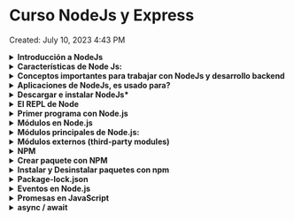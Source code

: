 # Curso NodeJs y Express

Created: July 10, 2023 4:43 PM

<details>
<summary><b>Introducción a NodeJs</b></summary>
    
Node.js es un entorno de ejecución de código JavaScript del lado del servidor. A diferencia     de otros entornos de ejecución de JavaScript, como los navegadores web, Node.js permite         ejecutar código JavaScript fuera del contexto del navegador, lo que lo convierte en una         herramienta poderosa para desarrollar aplicaciones web y servicios de backend.

Node.js utiliza el motor de JavaScript de Google Chrome, llamado V8, para interpretar y         ejecutar el código JavaScript. Esto proporciona a Node.js un rendimiento rápido y               eficiente. Además, Node.js adopta un enfoque basado en eventos y no bloqueante, lo que          significa que puede manejar un gran número de conexiones simultáneas sin bloquear el hilo       principal de ejecución.

Una de las características más destacadas de Node.js es su capacidad para realizar operaciones de entrada y salida de manera asíncrona. Esto permite que las aplicaciones Node.js sean escalables y puedan manejar múltiples solicitudes simultáneas sin bloquearse. Además, Node.js cuenta con un sistema de módulos incorporado que facilita la modularidad y reutilización de código.

Node.js se utiliza comúnmente para desarrollar aplicaciones web y servicios de backend. Proporciona una gran cantidad de bibliotecas y frameworks que simplifican tareas comunes, como el manejo de solicitudes HTTP, la interacción con bases de datos y la creación de APIs RESTful.

</details>

<details>
<summary><b>Características de Node Js:</b></summary>
    
1. **JavaScript en el servidor**: Node.js permite ejecutar código JavaScript en el servidor, lo que proporciona coherencia en el lenguaje de programación tanto en el frontend como en el backend. Esto permite a los desarrolladores utilizar las mismas habilidades y bibliotecas para desarrollar aplicaciones tanto en el cliente como en el servidor.
2. **Arquitectura orientada a eventos**: Node.js utiliza un modelo de programación basado en eventos y devoluciones de llamada (callbacks), lo que significa que las operaciones no bloqueantes son manejadas mediante eventos. Esto permite un manejo eficiente de múltiples solicitudes simultáneas y un rendimiento escalable.
3. **Operaciones de entrada/salida no bloqueantes**: Node.js se basa en una arquitectura no bloqueante que permite que las operaciones de entrada/salida (E/S) se realicen de manera asíncrona. Esto significa que, en lugar de esperar a que se complete una operación E/S antes de pasar a la siguiente, Node.js puede continuar ejecutando otras tareas y notificar cuando la operación E/S haya finalizado. Esto es especialmente útil para aplicaciones con alta concurrencia y tiempos de respuesta rápidos.
4. **Módulos y paquetes**: Node.js cuenta con un sistema de módulos incorporado que permite la modularidad y reutilización de código. Los módulos de Node.js pueden ser compartidos y reutilizados a través del gestor de paquetes npm, que es uno de los mayores repositorios de paquetes de código abierto disponibles. Esto facilita la integración de bibliotecas y el desarrollo rápido de aplicaciones.
5. **Escalabilidad**: Node.js se ha diseñado para ser escalable. Gracias a su arquitectura no bloqueante y a su capacidad para manejar múltiples solicitudes simultáneas, Node.js es capaz de manejar una gran cantidad de conexiones concurrentes con un uso eficiente de los recursos del sistema.
6. **Amplio ecosistema**: Node.js cuenta con un amplio ecosistema de bibliotecas y frameworks que facilitan el desarrollo de aplicaciones. Desde frameworks web como Express.js hasta bibliotecas para el acceso a bases de datos como Mongoose, hay muchas opciones disponibles para simplificar y acelerar el desarrollo de aplicaciones con Node.js.

</details>

<details>
<summary><b>Conceptos importantes para trabajar con NodeJs y desarrollo backend</b></summary>

<details>
<summary><b>Conceptos Básicos</b></summary>

1. **Arquitectura cliente-servidor**: Es un modelo de diseño común en el desarrollo de aplicaciones y sistemas distribuidos. En esta arquitectura, hay dos componentes principales: el cliente y el servidor. El cliente es el dispositivo o aplicación que realiza solicitudes de servicios, y el servidor es el dispositivo o aplicación que responde a esas solicitudes proporcionando los servicios o recursos solicitados. La comunicación entre el cliente y el servidor se realiza a través de una red, como Internet. Por ejemplo, al acceder a un sitio web, el navegador actúa como el cliente y solicita los recursos al servidor web, que los entrega en respuesta.
2. **Desarrollo frontend y backend**: El desarrollo frontend se refiere a la creación de la interfaz de usuario y la interacción del usuario en una aplicación o sitio web. Implica el uso de tecnologías como HTML, CSS y JavaScript para construir la parte visual y funcional que los usuarios ven y con la que interactúan directamente en el navegador. Por otro lado, el desarrollo backend se enfoca en la implementación de la lógica de negocios y el procesamiento de datos detrás de escena. Involucra la creación de servidores, APIs y la gestión de bases de datos para manejar la lógica y el almacenamiento de los datos. El desarrollo frontend y backend trabajan juntos para crear una aplicación web completa.
3. **Protocolo**: En el contexto de las redes de computadoras, un protocolo es un conjunto de reglas y normas que define cómo se deben comunicar los dispositivos y sistemas. Establece la sintaxis, la semántica y los procedimientos de intercambio de datos entre las partes. Un protocolo puede incluir especificaciones sobre el formato de los mensajes, el control de flujo, la autenticación, la seguridad, la entrega de datos, entre otros aspectos. Algunos ejemplos de protocolos son HTTP, TCP, IP y SMTP, que se utilizan para diferentes propósitos de comunicación en Internet.
4. **Base de datos**: Una base de datos es un sistema organizado para almacenar, gestionar y recuperar información de manera estructurada. Proporciona un medio para almacenar datos de manera persistente, lo que significa que los datos se mantienen incluso cuando la aplicación o el sistema se detiene. Las bases de datos se utilizan para almacenar y gestionar grandes cantidades de datos de manera eficiente. Pueden ser de diferentes tipos, como bases de datos relacionales (como MySQL, PostgreSQL) o bases de datos NoSQL (como MongoDB, Redis), y se accede a ellas utilizando lenguajes de consulta, como SQL (Structured Query Language) en el caso de las bases de datos relacionales.
5. **Página web estática y dinámica**: Una página web estática es una página cuyo contenido no cambia dinámicamente, es decir, se muestra de la misma manera para todos los usuarios. La página se crea previamente y se entrega tal cual cuando se solicita. Estas páginas generalmente están escritas en HTML y CSS, y pueden contener imágenes y otros recursos estáticos. Por otro lado, una página web dinámica se genera en tiempo real en función de diferentes parámetros y condiciones. El contenido puede variar según la interacción del usuario, la base de datos o información externa. Estas páginas a menudo utilizan tecnologías del lado del servidor, como PHP, Python o Node.js, para generar contenido dinámico y responder a las solicitudes del usuario de manera personalizada.
</details>

<details>
<summary><b>Otros Conceptos importantes</b></summary>

1. **Módulos y paquetes**: Node.js utiliza un sistema de módulos incorporado para organizar y reutilizar código. Los módulos son archivos JavaScript que encapsulan funcionalidades específicas y se pueden importar/exportar en otros archivos. Además, puedes utilizar el gestor de paquetes npm (Node Package Manager) para instalar, administrar y compartir paquetes de código de terceros, lo que facilita la incorporación de funcionalidades adicionales en tu aplicación.
2. **Asincronía y devoluciones de llamada (callbacks)**: La asincronía es una característica clave de Node.js. Las operaciones de entrada/salida (E/S), como las solicitudes de red o las operaciones de archivo, se realizan de forma asíncrona mediante devoluciones de llamada (callbacks) o promesas. Esto significa que el código no se bloquea mientras se espera a que se complete una operación, lo que permite una mayor concurrencia y rendimiento. Es importante comprender cómo manejar las devoluciones de llamada y trabajar con la asincronía en Node.js.
3. **Eventos y emisores de eventos**: Node.js utiliza un sistema de eventos para manejar las interacciones asíncronas. Los objetos que emiten eventos son llamados "emisores de eventos" y se pueden registrar para escuchar eventos específicos. Esto es especialmente útil para manejar eventos relacionados con la red, como solicitudes HTTP o conexiones de sockets.
4. **APIs y módulos principales de Node.js**: Node.js proporciona una serie de módulos principales (core modules) que son parte de la instalación estándar y ofrecen funcionalidades esenciales. Algunos ejemplos incluyen **`http`** para crear servidores web, **`fs`** para trabajar con el sistema de archivos, **`path`** para manejar rutas de archivos y **`util`** para funciones de utilidad. Familiarizarse con estos módulos principales te permitirá aprovechar al máximo las capacidades de Node.js.
5. **Express.js y frameworks web**: Express.js es uno de los frameworks web más populares para Node.js. Proporciona una capa de abstracción sobre las funcionalidades básicas de Node.js, lo que facilita la creación de aplicaciones web y APIs RESTful. Aprender a trabajar con Express.js, entender sus conceptos y middleware te permitirá desarrollar aplicaciones web backend de manera más eficiente.
6. **Bases de datos**: Node.js es compatible con una amplia gama de bases de datos, tanto SQL como NoSQL. Algunas bases de datos populares son MongoDB, MySQL, PostgreSQL y Redis. Es importante entender cómo interactuar con estas bases de datos utilizando bibliotecas y módulos específicos, como Mongoose para MongoDB o Sequelize para bases de datos SQL.
7. **Seguridad**: Al desarrollar aplicaciones backend, es fundamental tener en cuenta la seguridad. Node.js tiene sus propias prácticas y recomendaciones de seguridad, como proteger contra ataques de inyección de código o manejar correctamente las contraseñas y la autenticación de usuarios. Es importante familiarizarse con las buenas prácticas de seguridad y aplicar medidas adecuadas en tu aplicación.
    </details>
</details>

<details>
<summary><b>Aplicaciones de NodeJs, es usado para?</b></summary>

1. **Desarrollo web y APIs**: Node.js es ampliamente utilizado para el desarrollo de aplicaciones web y la creación de APIs (Application Programming Interfaces) RESTful. Su enfoque no bloqueante y basado en eventos lo hace ideal para manejar una gran cantidad de solicitudes simultáneas y construir aplicaciones web escalables y de alto rendimiento. Frameworks populares como Express.js, Koa.js y Nest.js se basan en Node.js para facilitar el desarrollo web.
2. **Aplicaciones en tiempo real**: Node.js es una excelente opción para construir aplicaciones en tiempo real que requieren una comunicación bidireccional entre el cliente y el servidor. Esto incluye aplicaciones de chat en tiempo real, juegos multijugador, sistemas de colaboración en tiempo real, monitoreo en tiempo real, entre otros. Bibliotecas como Socket.IO y SockJS se utilizan con Node.js para habilitar la comunicación en tiempo real.
3. **Microservicios y arquitecturas orientadas a servicios**: Node.js es adecuado para implementar microservicios y sistemas basados en arquitecturas orientadas a servicios. Permite construir servicios pequeños e independientes que se pueden escalar y desplegar fácilmente. Además, su enfoque modular y su capacidad para manejar solicitudes simultáneas lo convierten en una buena opción para sistemas distribuidos y escalables.
4. **Automatización y scripting**: Node.js es una herramienta popular para la automatización de tareas y scripting en el lado del servidor. Puede utilizarse para crear scripts y herramientas personalizadas que automatizan tareas repetitivas, procesamiento de archivos, generación de informes, entre otros. Además, Node.js cuenta con una amplia gama de paquetes y módulos disponibles a través de npm que facilitan la automatización de diversas tareas.
5. **Internet de las cosas (IoT)**: Node.js también se utiliza en aplicaciones de Internet de las cosas (IoT). Su ligereza y eficiencia lo hacen adecuado para ejecutarse en dispositivos con recursos limitados, como sensores, controladores y gateways. Node.js puede utilizarse para recopilar datos de sensores, controlar dispositivos y coordinar la comunicación entre ellos en una red IoT.
</details>
    
<details>
<summary><b>Descargar e instalar NodeJs*</b></summary>

1. **Ir al sitio oficial**: Accede al sitio oficial de Node.js en **[https://nodejs.org/](https://nodejs.org/)**. Esto te llevará a la página de descargas.
2. **Seleccionar la versión**: En la página de descargas, verás las diferentes versiones de Node.js disponibles. Se recomienda elegir la versión LTS (Long-Term Support) para obtener la versión más estable y con soporte a largo plazo. Sin embargo, también puedes optar por la última versión si deseas acceder a las características más recientes.
3. **Seleccionar el sistema operativo**: A continuación, debes seleccionar tu sistema operativo. Node.js está disponible para Windows, macOS y Linux. Haz clic en el botón de descarga correspondiente a tu sistema operativo.
4. **Descargar el instalador**: Después de hacer clic en el botón de descarga, se descargará un archivo de instalación en tu computadora.
5. **Ejecutar el instalador**: Una vez que se haya completado la descarga, ejecuta el archivo de instalación haciendo doble clic en él. Esto iniciará el asistente de instalación de Node.js.
6. **Aceptar los términos de uso**: En el asistente de instalación, lee y acepta los términos de uso y licencia de Node.js.
7. **Seleccionar la ubicación de instalación**: A continuación, elige la ubicación donde deseas instalar Node.js. La ubicación predeterminada generalmente es adecuada para la mayoría de los usuarios, pero puedes cambiarla si lo deseas.
8. **Seleccionar componentes adicionales**: Durante el proceso de instalación, puedes seleccionar componentes adicionales, como la herramienta npm (Node Package Manager), que se instala junto con Node.js. Se recomienda mantener las opciones predeterminadas seleccionadas.
9. **Iniciar la instalación**: Una vez que hayas seleccionado los componentes adicionales, haz clic en el botón "Install" o "Next" para iniciar la instalación de Node.js.
10. **Esperar a que se complete la instalación**: El instalador copiará los archivos necesarios y configurará Node.js en tu sistema. Esto puede llevar unos minutos.
11. **Verificar la instalación**: Una vez que la instalación se haya completado con éxito, puedes verificar si Node.js se ha instalado correctamente abriendo una ventana de terminal (o símbolo del sistema) y escribiendo el comando **`node -v`**. Esto mostrará la versión de Node.js instalada. También puedes ejecutar **`npm -v`** para verificar la versión de npm.

¡Y eso es todo! Ahora tienes Node.js instalado en tu sistema y estás listo para comenzar a desarrollar aplicaciones con él.
</details>

<details>
<summary><b>El REPL de Node</b></summary>

El REPL (Read-Eval-Print Loop) de Node.js es una herramienta interactiva que permite probar y ejecutar código JavaScript de forma interactiva en tiempo real. Proporciona una forma rápida y conveniente de experimentar con el código y explorar las características del lenguaje.

Para iniciar el REPL de Node.js, sigue estos pasos:

1. Abre una ventana de terminal (o símbolo del sistema) en tu sistema operativo.
2. Escribe el comando **`node`** y presiona Enter. Esto iniciará el REPL de Node.js y verás el indicador **`>`** que indica que estás en el modo de entrada del REPL.
3. A partir de ahora, puedes escribir y ejecutar código JavaScript directamente en el REPL. Cada vez que presiones Enter, el código ingresado se evaluará y el resultado se imprimirá en la siguiente línea.

Por ejemplo, puedes probar operaciones matemáticas simples:

```
> 2 + 3
5
> Math.sqrt(16)
4
```

También puedes definir variables y realizar operaciones más complejas:

```
> let x = 5
undefined
> let y = 3
undefined
> x * y
15
> x > y
true
```

El REPL también es útil para probar funciones y módulos. Puedes definir funciones y llamarlas en el mismo entorno:
```jsx
> function greet(name) {
    console.log('Hello, ' + name + '!')
    }
undefined
> greet('John')
Hello, John!
undefined

```

Para salir del REPL, puedes presionar las teclas **`Ctrl + C`** dos veces o escribir **`.exit`** y presionar Enter.

![Untitled](./images/Untitled.png)

El REPL de Node.js es una herramienta muy útil para probar ideas rápidamente, depurar código o explorar características del lenguaje. Te permite interactuar con el código de forma inmediata sin necesidad de crear archivos o ejecutar un programa completo.
</details>

<details>
<summary><b>Primer programa con Node.js</b></summary>

En Visual Studio Code (VSCode), puedes ejecutar un archivo de JavaScript con Node.js utilizando la terminal integrada. Sigue estos pasos:

1. Abre Visual Studio Code.
2. Abre la carpeta que contiene el archivo de JavaScript que deseas ejecutar. Puedes hacerlo seleccionando "File" en la barra de menú superior y luego seleccionando "Open Folder". O bien, puedes arrastrar y soltar la carpeta en la ventana de VSCode.
3. En la barra de menú superior, selecciona "View" y luego "Terminal" (o usa el atajo de teclado **`Ctrl +`** ).
4. Aparecerá una terminal en la parte inferior de la ventana de VSCode. Asegúrate de que la terminal esté en el directorio correcto donde se encuentra el archivo de JavaScript que deseas ejecutar. Puedes utilizar el comando **`cd`** para cambiar al directorio adecuado.
5. Una vez que te encuentres en el directorio correcto, puedes ejecutar el archivo de JavaScript con el comando **`node`** seguido del nombre del archivo. Por ejemplo:

```
node archivo.js
```

Asegúrate de reemplazar "archivo.js" con el nombre real de tu archivo de JavaScript.

1. Presiona Enter para ejecutar el comando. Node.js ejecutará el archivo de JavaScript y mostrará cualquier salida o resultado en la terminal de VSCode.

Recuerda guardar los cambios en el archivo de JavaScript antes de ejecutarlo para asegurarte de que estás ejecutando la versión más reciente del código.

Utilizando la terminal integrada en Visual Studio Code, puedes ejecutar archivos de JavaScript con Node.js sin tener que salir del editor. Esto te permite depurar y probar tu código directamente en el entorno de desarrollo.

![Untitled](./images/Untitled%201.png)
</details>

<details>
<summary><b>Módulos en Node.js</b></summary>
<details>
<summary><b>Qué son?</b></summary>
En Node.js, los módulos son unidades independientes de código que encapsulan funcionalidades específicas y se pueden reutilizar en diferentes partes de una aplicación. Los módulos permiten organizar y modularizar el código, lo que facilita el mantenimiento, la reutilización y la colaboración en proyectos de Node.js.
</details>
<details>
<summary><b>Ventajas</b></summary>

Los módulos en Node.js proporcionan varias ventajas que mejoran la organización, reutilización y mantenibilidad del código. Algunas de las ventajas de utilizar módulos en Node.js son:

1. **Modularidad**: Los módulos permiten organizar el código en unidades independientes y autónomas. Esto facilita la comprensión y el mantenimiento del código, ya que cada módulo se enfoca en una funcionalidad específica. Los módulos también promueven la separación de responsabilidades y el principio de una sola responsabilidad (SRP), lo que facilita la evolución y escalabilidad de la aplicación.
2. **Reutilización**: Los módulos permiten encapsular funcionalidades específicas y reutilizarlas en diferentes partes de una aplicación. Esto evita la duplicación de código y mejora la eficiencia en el desarrollo, ya que no es necesario escribir el mismo código una y otra vez. Además, los módulos externos disponibles a través de npm proporcionan una amplia gama de funcionalidades predefinidas que se pueden utilizar en proyectos.
3. **Colaboración y compartición**: Los módulos facilitan la colaboración entre desarrolladores. Cada desarrollador puede trabajar en un módulo específico sin interferir con el trabajo de los demás. Además, los módulos externos pueden compartirse y distribuirse fácilmente a través del registro público de npm. Esto fomenta la comunidad y el intercambio de código entre desarrolladores, lo que acelera el desarrollo de aplicaciones.
4. **Abstracción y ocultamiento de información**: Los módulos permiten definir interfaces claras y abstraer detalles internos de implementación. Esto significa que los módulos pueden exponer solo las funciones y propiedades necesarias para utilizarlos, ocultando los detalles internos de implementación. Esto mejora la seguridad y reduce la complejidad al interactuar con los módulos.
5. **Facilidad de prueba**: Los módulos independientes son más fáciles de probar de forma aislada. Al encapsular la funcionalidad en módulos, se puede realizar pruebas unitarias más específicas y centradas en cada módulo. Esto mejora la calidad del código y facilita la detección y corrección de errores.
6. **Mejora el rendimiento**: Los módulos en Node.js se cargan de forma diferida, lo que significa que solo se cargan cuando se requieren. Esto permite una mejor gestión de los recursos y un mejor rendimiento de la aplicación, ya que solo se cargan los módulos necesarios en un momento dado.
</details>

<details>
<summary><b>Crear un módulo</b></summary>
Para crear un módulo en Node.js, debes seguir los siguientes pasos:

1. Crea un nuevo archivo JavaScript con la extensión **`.js`**. Por ejemplo, puedes llamarlo **`miModulo.js`**.
2. Abre el archivo **`miModulo.js`** en tu editor de código preferido.
3. Define las funcionalidades que deseas incluir en el módulo. Por ejemplo, puedes declarar variables, funciones u objetos. Aquí hay un ejemplo básico de cómo podrías definir un módulo con una función de saludo:

```jsx
// miModulo.js

function saludar(nombre) {
    console.log('¡Hola, ' + nombre + '!');
}

// Exporta la función para que esté disponible para otros archivos
module.exports = {
    saludar: saludar
};

```

En este ejemplo, el módulo **`miModulo`** tiene una función llamada **`saludar`** que toma un nombre como argumento y muestra un saludo por consola.

1. Guarda el archivo **`miModulo.js`**.
2. Ahora puedes utilizar el módulo en otro archivo de JavaScript. Por ejemplo, crea un nuevo archivo llamado **`index.js`** y requiere el módulo **`miModulo`** utilizando la función **`require`**:

```jsx
// index.js

const miModulo = require('./miModulo');

miModulo.saludar('Juan');

```

En este ejemplo, estamos requiriendo el módulo **`miModulo`** y utilizando la función **`saludar`** que exportamos desde ese módulo.

1. Guarda el archivo **`index.js`**.
2. Abre una terminal en la ubicación donde se encuentran los archivos **`miModulo.js`** y **`index.js`**.
3. Ejecuta el archivo **`index.js`** utilizando Node.js con el siguiente comando:

```
Copy code
node index.js

```

Verás el saludo impreso en la consola.

¡Y eso es todo! Has creado y utilizado un módulo en Node.js. Puedes seguir expandiendo tu módulo agregando más funcionalidades y exportándolas según sea necesario. Recuerda que puedes exportar variables, funciones o cualquier objeto que desees hacer disponible para otros archivos de JavaScript.
</details>

<details>
<summary><b>Exportar Varios Elementos</b></summary>
Para exportar varios elementos desde un módulo en Node.js, puedes utilizar la asignación al objeto **`module.exports`** para agregar propiedades individuales o asignar un objeto que contenga los elementos que deseas exportar. Aquí tienes un ejemplo de cómo puedes exportar varios elementos:

En el archivo **`greetings.js`**, se definen dos funciones: **`greeting`** y **`greetingHelloWorld`**. La función **`greeting`** toma un parámetro **`name`** y devuelve un saludo personalizado. La función **`greetingHelloWorld`** no toma parámetros y devuelve un saludo genérico "Hello World!".

Luego, se utiliza la asignación directa a **`module.exports`** para exportar un objeto que contiene las funciones **`greeting`** y **`greetingHelloWorld`**.

```jsx
function greeting(name) {
    return `Hi ${name}`
}

function greetingHelloWorld(){
    return 'Hello World!'
}

module.exports = {
    greeting: greeting,
    greetingHelloWorld: greetingHelloWorld
}
```

En este caso, **`module.exports`** se establece como un objeto que tiene dos propiedades: **`greeting`** y **`greetingHelloWorld`**. Estas propiedades hacen referencia a las funciones definidas anteriormente.

En el archivo **`app.js`**, se requiere el módulo **`greetings.js`** utilizando **`require`**:

Esto carga el módulo **`greetings.js`** y asigna su contenido al objeto **`greetings`**.

Finalmente, se utilizan las funciones exportadas **`greeting`** y **`greetingHelloWorld`** desde el módulo **`greetings.js`**:

```jsx
function greeting(name) {
    return `Hi ${name}`
}

function greetingHelloWorld(){
    return 'Hello World!'
}

module.exports = {
    greeting: greeting,
    greetingHelloWorld: greetingHelloWorld
}
```

Aquí, **`greetings.greeting('Samantha')`** llama a la función **`greeting`** exportada desde el módulo **`greetings.js`** y pasa el argumento **`'Samantha'`**. El resultado se imprime en la consola.

De manera similar, **`greetings.greetingHelloWorld()`** llama a la función **`greetingHelloWorld`** exportada desde el módulo **`greetings.js`**. Como esta función no toma ningún argumento, simplemente devuelve el saludo "Hello World!". Nuevamente, el resultado se imprime en la consola.

![Untitled](./images/Untitled%202.png)
</details>

<details>
<summary><b>Sintaxis de desestructuración y require()</b></summary>

**Require y Exportación de Módulos**:
En Node.js, puedes utilizar **`require`** para cargar módulos y la exportación e importación de módulos se realiza a través de **`module.exports`** y **`require`**.

1. **Exportación de módulos**:

```jsx
// módulo.js
const greeting = 'Hello';

function sayHello(name) {
    console.log(`${greeting}, ${name}!`);
}

module.exports = { sayHello };

```

En este ejemplo, estamos exportando la función **`sayHello`** desde el módulo **`módulo.js`** utilizando **`module.exports`**.

1. **Importación de módulos**:

```jsx
const { sayHello } = require('./módulo.js');

sayHello('John'); // Output: Hello, John!

```

Aquí, estamos importando la función **`sayHello`** desde el módulo **`módulo.js`** utilizando la sintaxis de desestructuración. Luego, podemos llamar a la función **`sayHello`** y pasar un argumento para obtener el saludo correspondiente.

Es importante tener en cuenta que la ruta **`./módulo.js`** en el ejemplo es un ejemplo de ruta relativa al archivo actual. Asegúrate de proporcionar la ruta correcta al módulo que deseas importar.

Estos ejemplos te muestran cómo utilizar la desestructuración, **`require`** y la exportación e importación de módulos en JavaScript. Utilizando estas sintaxis, puedes estructurar y modularizar tu código de manera efectiva y reutilizable en diferentes partes de tu aplicación.
</details>

</details>

<details>
<summary><b>Módulos principales de Node.js:</b></summary>
<details>
<summary><b>Módulos integrados (built-in modules)</b></summary>
<summary><b>Concepto</b></summary>
Node.js incluye varios módulos integrados (built-in modules) que están disponibles de forma predeterminada sin necesidad de instalar nada adicional. Estos módulos proporcionan funcionalidades esenciales para el desarrollo de aplicaciones en Node.js.
</details>
<details>
<summary><b>Más utilizados:</b></summary>

1. **fs**: El módulo **`fs`** (File System) proporciona funciones para interactuar con el sistema de archivos, permitiendo leer, escribir, modificar, borrar archivos y directorios, entre otras operaciones relacionadas con el sistema de archivos.
2. **http**: El módulo **`http`** permite crear y manejar servidores HTTP. Proporciona funciones y clases para crear servidores web, realizar solicitudes y respuestas HTTP, manipular cabeceras, rutas, entre otros.
3. **path**: El módulo **`path`** proporciona utilidades para trabajar con rutas de archivos y directorios. Ayuda a manejar rutas de forma segura y portátil, uniendo, normalizando o resolviendo rutas, entre otras operaciones.
4. **os**: El módulo **`os`** proporciona funciones para interactuar con el sistema operativo. Permite obtener información sobre el sistema operativo, como el nombre del sistema operativo, la arquitectura, la memoria, la información del usuario, entre otros.
5. **util**: El módulo **`util`** contiene funciones y utilidades diversas que son útiles para el desarrollo de aplicaciones en Node.js. Proporciona funciones para la herencia de objetos, la promisificación de funciones, la manipulación de objetos, la gestión de errores, entre otras funcionalidades.
6. **events**: El módulo **`events`** permite la implementación y el manejo de eventos en Node.js. Permite la comunicación asíncrona entre diferentes partes de una aplicación a través de la emisión y escucha de eventos.

Estos son solo algunos ejemplos de los módulos integrados que están disponibles en Node.js. Existen otros módulos incorporados como **`crypto`** para funcionalidades criptográficas, **`stream`** para trabajar con flujos de datos, **`child_process`** para la ejecución de procesos secundarios, entre otros. Puedes explorar la documentación oficial de Node.js para obtener más información sobre estos módulos y sus funcionalidades específicas: **[https://nodejs.org/api/](https://nodejs.org/api/)**.
</details>
<details>
<summary><b>Módulo Console:</b></summary>

El módulo **`console`** es un módulo integrado en Node.js que proporciona funciones para imprimir mensajes y depurar en la consola. Permite mostrar información, mensajes de depuración, advertencias y errores en la salida de la consola.

Aquí hay algunos métodos comunes proporcionados por el módulo **`console`**:

1. **console.log()**: Imprime un mensaje en la consola. Puede aceptar varios argumentos y los muestra como una cadena formateada.

```jsx
console.log('Hola, mundo!');
// Output: Hola, mundo!

const nombre = 'Juan';
console.log('Hola,', nombre);
// Output: Hola, Juan
```

1. **console.error()**: Imprime un mensaje de error en la consola. Al igual que **`console.log()`**, puede aceptar varios argumentos.

```jsx
console.error('Ocurrió un error');
// Output: Ocurrió un error

const errorCode = 404;
console.error('Error', errorCode, ': Página no encontrada');
// Output: Error 404: Página no encontrada
```

1. **console.warn()**: Imprime un mensaje de advertencia en la consola. Similar a **`console.log()`** y **`console.error()`**, puede aceptar varios argumentos.

```jsx
console.warn('Advertencia: Esta acción es irreversible');
// Output: Advertencia: Esta acción es irreversible

const warningMessage = 'Falta información';
console.warn('Advertencia:', warningMessage);
// Output: Advertencia: Falta información
```

1. **console.info()**: Imprime un mensaje informativo en la consola. Funciona de manera similar a **`console.log()`** y **`console.error()`**.

```jsx
console.info('Información importante');
// Output: Información importante

const infoMessage = '¡La sesión ha iniciado correctamente!';
console.info('Información:', infoMessage);
// Output: Información: ¡La sesión ha iniciado correctamente!
```

Estos son solo algunos de los métodos proporcionados por el módulo **`console`**. También existen otros métodos, como **`console.debug()`**, **`console.trace()`**, entre otros. Puedes utilizarlos para imprimir mensajes y realizar tareas de depuración en tu aplicación Node.js.
</details>

<details>
<summary><b>Módulo Process</b></summary>

El módulo **`process`** es un módulo integrado en Node.js que proporciona información y control sobre el proceso en ejecución. Contiene propiedades y métodos que permiten acceder a los argumentos de línea de comandos, entorno, flujo de entrada y salida, entre otros aspectos del proceso en Node.js.

Aquí hay algunos aspectos clave del módulo **`process`**:

1. **process.argv**: Es un array que contiene los argumentos de línea de comandos pasados al script. El primer elemento (**`process.argv[0]`**) representa la ruta al ejecutable de Node.js y el segundo elemento (**`process.argv[1]`**) representa la ruta al archivo de script ejecutado. Los argumentos adicionales se encuentran en las posiciones siguientes.

```jsx
// node script.js arg1 arg2 arg3
console.log(process.argv);

// Output: ['node', '/ruta/al/script.js', 'arg1', 'arg2', 'arg3']
```

1. **process.env**: Es un objeto que contiene las variables de entorno del sistema operativo. Puedes acceder a las variables de entorno utilizando las claves del objeto **`process.env`**.

```jsx
console.log(process.env.HOME); 
// Output: '/home/user'

console.log(process.env.PATH); 
// Output: '/usr/local/bin:/usr/bin:/bin'
```

1. **process.stdin**: Es un stream que representa el flujo de entrada estándar (stdin). Puedes utilizarlo para leer la entrada del usuario desde la consola.

```jsx
process.stdin.setEncoding('utf8');

process.stdin.on('data', (data) => {
    console.log('Entrada recibida:', data);
});

console.log('Ingrese algo:');
```

En este ejemplo, estamos configurando un controlador de eventos para el evento **`'data'`** en **`process.stdin`**. Cada vez que se ingresa algo en la consola, el controlador se activa y muestra la entrada recibida.

1. **process.stdout** y **process.stderr**: Representan los flujos de salida estándar (stdout) y error estándar (stderr), respectivamente. Puedes utilizarlos para mostrar mensajes y resultados en la consola.

```jsx
process.stdout.write('Esto es un mensaje en stdout\n');
// Output: Esto es un mensaje en stdout

process.stderr.write('Esto es un mensaje de error en stderr\n');
// Output: Esto es un mensaje de error en stderr

```

Estos son solo algunos ejemplos de las funcionalidades que proporciona el módulo **`process`**. También puedes utilizar **`process.exit()`** para terminar la ejecución del proceso, **`process.cwd()`** para obtener el directorio de trabajo actual, **`process.pid`** para obtener el ID del proceso, entre otros.

El módulo **`process`** es una parte integral de Node.js y proporciona información y control sobre el proceso en ejecución, permitiéndote interactuar con el entorno, la entrada/salida y otros aspectos del proceso. Puedes consultar la documentación oficial de Node.js para obtener más información sobre el módulo **`process`** y sus funcionalidades específicas: **[https://nodejs.org/api/process.html](https://nodejs.org/api/process.html)**.
            
</details>

<details>
<summary><b>Módulo OS:</b></summary>

El módulo **`os`** es un módulo integrado en Node.js que proporciona funciones y utilidades para interactuar con el sistema operativo. Permite acceder a información relacionada con el sistema operativo, como la arquitectura de la CPU, el nombre del sistema operativo, la información de red, la memoria, entre otros.

Aquí tienes algunos aspectos clave del módulo **`os`**:

1. **os.platform()**: Devuelve el nombre de la plataforma del sistema operativo en la que se está ejecutando Node.js, como **`"darwin"`** para macOS, **`"win32"`** para Windows, o **`"linux"`** para Linux.

```jsx
console.log(os.platform()); // Output: 'darwin'

```

1. **os.arch()**: Devuelve la arquitectura de la CPU del sistema, como **`"x64"`**, **`"arm"`**, **`"ia32"`**, etc.

```jsx
console.log(os.arch()); // Output: 'x64'

```

1. **os.hostname()**: Devuelve el nombre del host del sistema.

```jsx
console.log(os.hostname()); // Output: 'mi-pc'

```

1. **os.totalmem()** y **os.freemem()**: Devuelven la cantidad total de memoria del sistema y la cantidad de memoria libre, respectivamente, en bytes.

```jsx
console.log(os.totalmem()); // Output: 8589934592 (8 GB)
console.log(os.freemem()); // Output: 4294967296 (4 GB)

```

1. **os.cpus()**: Devuelve un arreglo de objetos que representan la información de cada núcleo de la CPU del sistema.

```jsx
console.log(os.cpus());
// Output:
// [
//   { model: 'Intel(R) Core(TM) i7-7700HQ CPU @ 2.80GHz', speed: 2800 },
//   { model: 'Intel(R) Core(TM) i7-7700HQ CPU @ 2.80GHz', speed: 2800 },
//   ...
// ]

```

Estos son solo algunos ejemplos de las funcionalidades que proporciona el módulo **`os`**. También puedes utilizar **`os.networkInterfaces()`** para obtener información sobre las interfaces de red del sistema, **`os.uptime()`** para obtener el tiempo de actividad del sistema, **`os.tmpdir()`** para obtener el directorio temporal predeterminado del sistema, entre otros.

El módulo **`os`** es muy útil para obtener información del sistema operativo y realizar operaciones relacionadas con el entorno en el que se está ejecutando tu aplicación Node.js. Puedes consultar la documentación oficial de Node.js para obtener más información sobre el módulo **`os`** y sus funcionalidades específicas: **[https://nodejs.org/api/os.html](https://nodejs.org/api/os.html)**.
</details>

<details>
<summary><b>Módulo Timers:</b></summary>

El módulo **`timers`** es un módulo integrado en Node.js que proporciona funciones y utilidades para trabajar con temporizadores. Permite programar la ejecución de funciones en un momento futuro o repetir la ejecución de funciones a intervalos regulares.

Aquí tienes algunos aspectos clave del módulo **`timers`**:

1. **setTimeout()**: La función **`setTimeout()`** se utiliza para programar la ejecución de una función después de un cierto período de tiempo, expresado en milisegundos.

```jsx
setTimeout(() => {
console.log('¡Han pasado 2 segundos!');
}, 2000);

```

En este ejemplo, la función **`console.log()`** se ejecutará después de 2 segundos.

1. **setInterval()**: La función **`setInterval()`** se utiliza para repetir la ejecución de una función a intervalos regulares, expresados en milisegundos.

```jsx
let counter = 0;

const intervalId = setInterval(() => {
console.log('Contador:', counter);
counter++;

if (counter === 5) {
clearInterval(intervalId);
console.log('Intervalo finalizado');
}
}, 1000);

```

En este ejemplo, la función **`console.log()`** se ejecutará cada segundo. Después de que el contador alcance el valor 5, se cancela el intervalo utilizando **`clearInterval()`**.

1. **setImmediate()**: La función **`setImmediate()`** se utiliza para programar la ejecución de una función en la siguiente iteración del bucle de eventos, después de que se hayan procesado los eventos actuales.

```jsx
setImmediate(() => {
console.log('¡Esto se ejecuta inmediatamente!');
});

```

En este ejemplo, la función se ejecutará en la siguiente iteración del bucle de eventos.

Estas son solo algunas de las funcionalidades proporcionadas por el módulo **`timers`**. También puedes utilizar **`clearTimeout()`** para cancelar un temporizador creado con **`setTimeout()`**, **`clearInterval()`** para cancelar un intervalo creado con **`setInterval()`**, entre otros.

El módulo **`timers`** es útil cuando necesitas programar la ejecución de funciones en un momento futuro o realizar tareas repetitivas en intervalos regulares en tu aplicación Node.js.
</details>

<details>
<summary><b>Módulo fs</b></summary>
    
El módulo **`fs`** (File System) es un módulo integrado en Node.js que proporciona funcionalidades para interactuar con el sistema de archivos. Permite leer, escribir, modificar, borrar archivos y directorios, obtener información sobre archivos y directorios, entre otras operaciones relacionadas con el sistema de archivos.

Aquí tienes algunos aspectos clave del módulo **`fs`**:
1. **Lectura de archivos**:
- **`fs.readFile()`**: Lee el contenido de un archivo de forma asíncrona.

```html
<!DOCTYPE html>
<html lang="en">
<head>
    <meta charset="UTF-8">
    <meta name="viewport" content="width=device-width, initial-scale=1.0">
    <title>Node.js</title>
</head>
<body>
    <h1>Curso Node.js</h1> 
        <p>Estoy aprendiendo Node.js</p>
</body>
</html>
```

```jsx
const fs = require('fs')

fs.readFile('./index.html', 'utf-8', (err, contenido)=>{
if(err) {
throw err;
}else{
console.log(contenido);
}
});
```

![Untitled](./images/Untitled%203.png)

- **`fs.readFileSync()`**: Lee el contenido de un archivo de forma sincrónica.

```jsx

// Lectura de archivo de forma asíncrona
fs.readFile('archivo.txt', 'utf8', (error, data) => {
if (error) {
console.error('Error al leer el archivo:', error);
} else {
console.log('Contenido del archivo:', data);
}
});

// Lectura de archivo de forma sincrónica
try {
const data = fs.readFileSync('archivo.txt', 'utf8');
console.log('Contenido del archivo:', data);
} catch (error) {
console.error('Error al leer el archivo:', error);
}

```

2. **Escritura de archivos**:
- **`fs.writeFile()`**: Escribe datos en un archivo de forma asíncrona.
- **`fs.writeFileSync()`**: Escribe datos en un archivo de forma sincrónica.

```jsx
javascriptCopy code
// Escritura de archivo de forma asíncrona
const data = 'Este es el contenido a escribir en el archivo';
fs.writeFile('archivo.txt', data, 'utf8', (error) => {
if (error) {
console.error('Error al escribir en el archivo:', error);
} else {
console.log('Archivo escrito correctamente');
}
});

// Escritura de archivo de forma sincrónica
const data = 'Este es el contenido a escribir en el archivo';
try {
fs.writeFileSync('archivo.txt', data, 'utf8');
console.log('Archivo escrito correctamente');
} catch (error) {
console.error('Error al escribir en el archivo:', error);
}
```

3. **Manipulación de archivos y directorios**:
- **`fs.rename()`**: Cambia el nombre de un archivo o mueve un archivo a otra ubicación.
- **`fs.unlink()`**: Elimina un archivo.
- **`fs.mkdir()`**: Crea un directorio.
- **`fs.readdir()`**: Lee los contenidos de un directorio.

```jsx
// Renombrar un archivo
fs.rename('antiguo.txt', 'nuevo.txt', (error) => {
if (error) {
console.error('Error al renombrar el archivo:', error);
} else {
console.log('Archivo renombrado correctamente');
}
});

// Eliminar un archivo
fs.unlink('archivo.txt', (error) => {
if (error) {
console.error('Error al eliminar el archivo:', error);
} else {
console.log('Archivo eliminado correctamente');
}
});

// Crear un directorio
fs.mkdir('directorio', (error) => {
if (error) {
console.error('Error al crear el directorio:', error);
} else {
console.log('Directorio creado correctamente');
}
});

// Leer los contenidos de un directorio
fs.readdir('directorio', (error, files) => {
if (error) {
console.error('Error al leer el directorio:', error);
} else {
console.log('Contenidos del directorio:', files);
}
});

```

Estos son solo algunos ejemplos de las funcionalidades proporcionadas por el módulo **`fs`**. También puedes utilizar **`fs.stat()`** para obtener información sobre un archivo o directorio, **`fs.rmdir()`** para eliminar un directorio, **`fs.copyFile()`** para copiar un archivo, entre otras operaciones relacionadas con el sistema de archivos.

El módulo **`fs`** es una parte esencial de Node.js para trabajar con el sistema de archivos.
</details>

</details>
<details>
<summary><b>Módulos externos (third-party modules)</b></summary>

```jsx
const express = require('express');
```

Además de los módulos integrados, Node.js permite utilizar módulos externos desarrollados por la comunidad de desarrolladores. Estos módulos se encuentran disponibles a través del gestor de paquetes npm (Node Package Manager). npm es una herramienta que facilita la instalación, gestión y compartición de paquetes de código de terceros. Puedes explorar y buscar módulos en el registro público de npm en **[https://www.npmjs.com/](https://www.npmjs.com/)**. Para utilizar un módulo externo, primero debes instalarlo en tu proyecto utilizando el comando **`npm install`**. Luego, puedes requerirlo en tu código de la misma manera que con los módulos integrados. Por ejemplo:

Además de requerir módulos, Node.js también permite exportar código desde un módulo para que pueda ser utilizado en otros archivos. Esto se hace utilizando la variable **`module.exports`** o la función **`exports`**. Por ejemplo, en un archivo **`myModule.js`**:

```jsx
// Exportar una función
exports.saludar = function(nombre) {
console.log('Hola, ' + nombre + '!');
};

// Exportar una variable
exports.numero = 42;
```

Luego, en otro archivo, puedes requerir y utilizar el módulo:

```jsx
const myModule = require('./myModule');

myModule.saludar('Juan'); // Imprime: Hola, Juan!
console.log(myModule.numero); // Imprime: 42
```
</details>
</details>

<details>
<summary><b>NPM</b></summary>

<details>
<summary><b>Qué es: </b></summary>

**npm** es el administrador de paquetes predeterminado para Node.js. Se instala automáticamente junto con Node.js. npm es una herramienta que te permite descargar, instalar, actualizar y gestionar las dependencias de tu proyecto. Un paquete en npm es un módulo o biblioteca de JavaScript reutilizable que puedes utilizar en tu aplicación.

Con npm, puedes buscar paquetes, instalar paquetes desde el registro de npm (un repositorio en línea que alberga miles de paquetes de código abierto), administrar las versiones de los paquetes, y más. Además, puedes crear y publicar tus propios paquetes para que otros desarrolladores puedan utilizarlos.

El uso de npm te permite aprovechar la amplia variedad de paquetes y herramientas disponibles en el ecosistema de Node.js, lo que agiliza y simplifica el desarrollo de aplicaciones.

</details>

<details>
<summary><b>node_modules</b></summary>
La carpeta **`node_modules`** es un directorio creado automáticamente por npm al instalar paquetes en un proyecto de Node.js. Cuando utilizas npm para instalar paquetes en tu proyecto, npm descarga esos paquetes y los guarda en la carpeta **`node_modules`** de tu directorio de proyecto.

Cada paquete instalado mediante npm tendrá su propia carpeta dentro de **`node_modules`**, con su nombre y versión específicos. Dentro de cada carpeta de paquete, se encuentran los archivos y dependencias necesarios para que ese paquete funcione correctamente.

La estructura de la carpeta **`node_modules`** puede ser bastante compleja, especialmente si tu proyecto tiene muchas dependencias. Sin embargo, no es necesario que te preocupes por su contenido o su estructura en la mayoría de los casos.

Cuando ejecutas tu aplicación Node.js, el entorno de ejecución busca automáticamente los módulos requeridos en la carpeta **`node_modules`**. No necesitas hacer referencia explícita a la carpeta **`node_modules`** en tu código, ya que Node.js sabe dónde buscar los módulos requeridos en función de la configuración del proyecto y los caminos de búsqueda establecidos.

La carpeta **`node_modules`** se excluye generalmente de los sistemas de control de versiones (como Git) al publicar tu código fuente, ya que los paquetes pueden ser instalados nuevamente utilizando el archivo **`package.json`** y el comando **`npm install`**. Esto evita que la carpeta **`node_modules`** ocupe espacio innecesario en el repositorio y simplifica la distribución y colaboración del proyecto.
</details>

<details>
<summary><b>Paquetes y dependencias</b></summary>
En el contexto de Node.js y npm, los términos "paquetes" y "dependencias" están estrechamente relacionados y se refieren a los módulos o bibliotecas de código que se utilizan en una aplicación.

**Paquetes**: En el ecosistema de Node.js, un paquete se refiere a un módulo o biblioteca de JavaScript reutilizable que se distribuye a través del registro de npm. Un paquete puede contener funcionalidades específicas, como funciones, clases, métodos y utilidades, que pueden ser utilizadas por otros desarrolladores en sus proyectos. Un paquete generalmente se publica con un nombre único y una versión específica.

**Dependencias**: Las dependencias son paquetes o módulos externos en los que se basa una aplicación para funcionar correctamente. Cuando desarrollas una aplicación con Node.js, puedes utilizar diferentes paquetes de código abierto para agregar funcionalidades adicionales o simplificar ciertas tareas. Estos paquetes se especifican en el archivo **`package.json`** de tu proyecto y se instalan en la carpeta **`node_modules`** mediante el administrador de paquetes npm.
</details>
</details>

<details>
<summary><b>Crear paquete con NPM</b></summary>

<details>
<summary><b>npm init</b></summary>

Aquí tienes una guía paso a paso para utilizar el comando **`npm init`** y crear un archivo **`package.json`** en tu proyecto:

1. Abre tu línea de comandos o terminal y navega hasta la carpeta raíz de tu proyecto donde deseas crear el archivo **`package.json`**.
2. Ejecuta el siguiente comando:

```bash
npm init

```

1. A continuación, se te guiará a través de un asistente interactivo que te solicitará información sobre tu proyecto. A continuación se muestra una lista de los campos comunes que se te pedirá que completes:
- **name**: Ingresa el nombre de tu proyecto. El nombre debe ser único y no debe contener caracteres especiales ni espacios.
- **version**: Ingresa la versión inicial de tu proyecto. Puedes usar el formato de versión semántica, como "1.0.0".
- **description**: Proporciona una breve descripción de tu proyecto.
- **entry point**: Especifica el archivo principal de tu proyecto, generalmente llamado **`index.js`**. Si estás creando una biblioteca o un módulo, puedes dejar este campo vacío.
- **test command**: Si tienes configurado algún comando de prueba, puedes ingresarlo aquí. De lo contrario, puedes dejarlo en blanco.
- **git repository**: Si tu proyecto está vinculado a un repositorio Git, puedes ingresar la URL de tu repositorio aquí. De lo contrario, puedes dejarlo en blanco.
- **keywords**: Proporciona palabras clave que describan tu proyecto, separadas por espacios.
- **author**: Ingresa tu nombre o el nombre del autor principal del proyecto.
- **license**: Elige la licencia bajo la cual deseas distribuir tu proyecto. Puedes elegir entre las opciones comunes como "MIT", "ISC", "Apache-2.0", etc.
- **Yes/No questions**: Se te harán preguntas adicionales, como si deseas incluir un archivo **`README.md`**, si deseas que tu proyecto esté configurado como privado, etc. Responde "Yes" o "No" según tus necesidades.
2. Después de responder todas las preguntas, se generará el archivo **`package.json`** con la información proporcionada. Revisa cuidadosamente la información en el archivo y asegúrate de que sea correcta.

¡Y eso es todo! Ahora tienes un archivo **`package.json`** generado en tu proyecto, el cual contiene la configuración básica de tu proyecto y puede ser utilizado para administrar las dependencias, scripts y otra información relevante.

Recuerda que siempre puedes editar manualmente el archivo **`package.json`** si necesitas realizar cambios en la configuración de tu proyecto más adelante.
</details>

<details>
<summary><b>JSON</b></summary>
JSON (JavaScript Object Notation) es un formato de intercambio de datos ligero y legible por humanos. Se utiliza para transmitir y almacenar datos estructurados en una forma que es fácilmente comprensible tanto para los humanos como para las máquinas. JSON se basa en la sintaxis de los objetos literales de JavaScript, pero es un formato independiente del lenguaje.

Aquí hay algunas características clave de JSON:

1. **Estructura de datos**: JSON permite representar datos estructurados utilizando una combinación de objetos y arreglos. Los datos se organizan en pares clave-valor, donde las claves son cadenas y los valores pueden ser de diferentes tipos, como cadenas de texto, números, booleanos, objetos, arreglos o valores nulos.
2. **Sintaxis sencilla**: La sintaxis de JSON es sencilla y fácil de leer y escribir. Los objetos se delimitan con llaves **`{}`**, los arreglos se delimitan con corchetes **`[]`**, y los pares clave-valor se separan con dos puntos **`:`**. Los elementos en un arreglo o en un objeto se separan con comas **`,`**.
3. **Tipos de datos compatibles**: JSON admite varios tipos de datos comunes, incluyendo cadenas de texto, números, booleanos, objetos, arreglos y valores nulos. Los objetos JSON pueden contener propiedades con nombres únicos, mientras que los arreglos JSON contienen una secuencia ordenada de valores.
4. **Compatibilidad con varios lenguajes**: JSON se ha convertido en un formato de datos ampliamente aceptado y es compatible con la mayoría de los lenguajes de programación. Esto significa que puedes generar, leer y analizar JSON en diferentes lenguajes sin problemas.
5. **Interoperabilidad**: JSON es utilizado ampliamente en aplicaciones web y servicios web como un formato de intercambio de datos. Puedes enviar datos en formato JSON desde un servidor a un cliente, y viceversa, lo que permite una comunicación eficiente y consistente entre diferentes sistemas.

Aquí tienes un ejemplo de cómo se ve un objeto JSON:

```json

{
  "nombre": "Juan",
  "edad": 30,
  "ciudad": "México",
  "hobbies": ["correr", "leer", "viajar"],
  "activo": true,
  "amigos": [
    { "nombre": "María", "edad": 28 },
    { "nombre": "Carlos", "edad": 32 }
  ]
}

```

En este ejemplo, tenemos un objeto JSON que representa información de una persona. El objeto tiene propiedades como "nombre", "edad", "ciudad", "hobbies" y "activo". Algunas propiedades contienen valores simples, como cadenas de texto y números, mientras que otras contienen arreglos y objetos anidados.

JSON se utiliza ampliamente en el desarrollo de aplicaciones web y servicios web para el intercambio de datos entre diferentes sistemas. La mayoría de los lenguajes de programación proporcionan funciones y bibliotecas para trabajar con JSON, lo que facilita su manipulación y análisis.
</details>

<details>
<summary><b>JSON.parse</b></summary>

**`JSON.parse()`** es una función incorporada en JavaScript que se utiliza para analizar una cadena JSON y convertirla en un objeto JavaScript. Toma una cadena JSON válida como argumento y devuelve un objeto JavaScript que representa los datos contenidos en esa cadena.

La sintaxis básica de **`JSON.parse()`** es la siguiente:

```jsx
JSON.parse(jsonString)

```

Donde **`jsonString`** es la cadena JSON que se desea analizar y convertir en un objeto JavaScript.

Aquí hay un ejemplo de cómo utilizar **`JSON.parse()`**:

```jsx
const jsonString = '{"nombre": "Juan", "edad": 30, "ciudad": "México"}';
const obj = JSON.parse(jsonString);
console.log(obj.nombre); // Output: "Juan"
console.log(obj.edad); // Output: 30
console.log(obj.ciudad); // Output: "México"

```

En este ejemplo, **`jsonString`** es una cadena JSON que representa un objeto con propiedades como "nombre", "edad" y "ciudad". Al llamar a **`JSON.parse(jsonString)`**, se analiza la cadena JSON y se convierte en un objeto JavaScript. Luego, podemos acceder a las propiedades del objeto utilizando la notación de punto.

Es importante tener en cuenta que la cadena JSON debe ser válida para que **`JSON.parse()`** funcione correctamente. Debe seguir la sintaxis y el formato adecuados de JSON. Si la cadena JSON no es válida, **`JSON.parse()`** lanzará una excepción de error.

**`JSON.parse()`** también puede manejar cadenas JSON que contienen arreglos, objetos anidados y otros tipos de datos compatibles con JSON. Si la cadena JSON contiene arreglos, se convertirán en arreglos JavaScript correspondientes. Si contiene objetos anidados, se convertirán en objetos JavaScript anidados.

</details>

<details>
<summary><b>JSON.stringify</b></summary>

**`JSON.stringify()`** es una función incorporada en JavaScript que se utiliza para convertir un objeto JavaScript en una cadena JSON. Toma un objeto JavaScript como argumento y devuelve una representación JSON de ese objeto.

La sintaxis básica de **`JSON.stringify()`** es la siguiente:

```jsx
JSON.stringify(objeto[, propiedades[, espaciado]])

```

Donde:

- **`objeto`**: El objeto JavaScript que se desea convertir en una cadena JSON.
- **`propiedades`** (opcional): Un array o una función que se utiliza para filtrar y seleccionar las propiedades que se incluirán en la cadena JSON resultante.
- **`espaciado`** (opcional): Un valor numérico o una cadena que se utiliza para dar formato a la cadena JSON resultante con espacios y saltos de línea para hacerla más legible. Por ejemplo, puedes utilizar un valor numérico para especificar la cantidad de espacios en blanco que se deben usar para la indentación, o puedes utilizar una cadena como "\t" para usar tabulaciones en lugar de espacios.

Aquí hay un ejemplo de cómo utilizar **`JSON.stringify()`**:

```jsx
const objeto = {
  nombre: "Juan",
  edad: 30,
  ciudad: "México"
};

const jsonString = JSON.stringify(objeto);
console.log(jsonString);
// Output: '{"nombre":"Juan","edad":30,"ciudad":"México"}'

```

En este ejemplo, **`objeto`** es un objeto JavaScript que representa información de una persona. Al llamar a **`JSON.stringify(objeto)`**, el objeto se convierte en una cadena JSON válida. La cadena JSON resultante se imprime en la consola.

Además de convertir objetos JavaScript en cadenas JSON, **`JSON.stringify()`** también puede manejar opciones adicionales como:

- El uso del segundo argumento **`propiedades`** para filtrar las propiedades del objeto que se incluirán en la cadena JSON resultante. Esto permite una mayor flexibilidad en la selección de propiedades específicas para incluir o excluir.
- El uso del tercer argumento **`espaciado`** para dar formato a la cadena JSON resultante con espacios y saltos de línea. Esto hace que la cadena JSON sea más legible para los humanos.
</details>
</details>


<details>
<summary><b>Instalar y Desinstalar paquetes con npm</b></summary>

Para instalar y desinstalar paquetes con npm, sigue estos pasos:

**Instalar paquetes:**

1. Abre tu línea de comandos o terminal.
2. Navega hasta la carpeta raíz de tu proyecto o al directorio donde deseas instalar el paquete.
3. Ejecuta el siguiente comando para instalar un paquete específico:

```bash
npm install nombre-del-paquete

```

Reemplaza "nombre-del-paquete" por el nombre del paquete que deseas instalar. Por ejemplo, para instalar el paquete "lodash", usarías **`npm install lodash`**. También puedes especificar una versión específica agregando **`@`** seguido del número de versión, como **`npm install lodash@4.17.21`**.

1. npm descargará e instalará el paquete junto con sus dependencias en la carpeta **`node_modules`** de tu proyecto. Puedes consultar el archivo **`package.json`** para ver la lista de dependencias instaladas y sus versiones.

**Desinstalar paquetes:**

1. Abre tu línea de comandos o terminal.
2. Navega hasta la carpeta raíz de tu proyecto o al directorio donde se encuentra el paquete que deseas desinstalar.
3. Ejecuta el siguiente comando para desinstalar un paquete específico:

```bash
npm uninstall nombre-del-paquete

```

Reemplaza "nombre-del-paquete" por el nombre del paquete que deseas desinstalar. Por ejemplo, para desinstalar el paquete "lodash", usarías **`npm uninstall lodash`**.

1. npm eliminará el paquete y sus dependencias de la carpeta **`node_modules`** de tu proyecto.

Es importante tener en cuenta que, al desinstalar un paquete, se eliminará solo la versión específica del paquete que estás desinstalando. Si otros paquetes en tu proyecto dependen de la misma versión, seguirán estando presentes en la carpeta **`node_modules`**.

Además, es posible que desees agregar el flag **`--save`** o **`--save-dev`** al ejecutar **`npm install`** para guardar las dependencias en el archivo **`package.json`**. Por ejemplo:

```bash
npm install nombre-del-paquete --save

```

Esto agregará el paquete como una dependencia en la sección **`"dependencies"`** del archivo **`package.json`**. Si el paquete es una dependencia de desarrollo, puedes usar **`--save-dev`** en su lugar para agregarlo a la sección **`"devDependencies"`**.

Recuerda que debes tener npm instalado en tu sistema para poder utilizar estos comandos. npm se instala automáticamente junto con Node.js.
</details>

<details>
<summary><b>Package-lock.json</b></summary>
El archivo **`package-lock.json`** es un archivo generado automáticamente por npm cuando se instalan paquetes en un proyecto. Este archivo almacena información detallada sobre las dependencias y las versiones específicas de los paquetes instalados en el proyecto.

El propósito principal del archivo **`package-lock.json`** es garantizar la reproducibilidad de las instalaciones de paquetes. Contiene un registro de las versiones exactas de los paquetes que se han instalado, incluidas las versiones de sus dependencias directas e indirectas. Esto significa que cuando otro desarrollador o equipo trabaje en el proyecto y ejecute el comando **`npm install`**, npm utilizará la información del archivo **`package-lock.json`** para asegurarse de que las mismas versiones exactas de los paquetes se instalen en sus máquinas.

El archivo **`package-lock.json`** también incluye información adicional, como los enlaces a los repositorios de los paquetes y los hashes de integridad para verificar la integridad de los paquetes descargados.

Es importante incluir el archivo **`package-lock.json`** en el control de versiones de tu proyecto para garantizar la consistencia en el entorno de desarrollo. Esto significa que cuando compartas el proyecto con otros desarrolladores o lo implementes en diferentes entornos, se utilizarán las mismas versiones de paquetes.

Además, cuando ejecutas el comando **`npm install`**, npm verifica si existe el archivo **`package-lock.json`** y lo utiliza para realizar instalaciones más rápidas y consistentes. Si no se encuentra el archivo **`package-lock.json`**, npm generará uno nuevo basado en las dependencias declaradas en el archivo **`package.json`**.
</details>


<details>
<summary><b>Eventos en Node.js</b></summary>

En Node.js, los eventos son una parte fundamental de su arquitectura basada en el modelo de programación asíncrona y orientada a eventos. El módulo principal que permite trabajar con eventos en Node.js es el módulo **`events`**, que proporciona una forma de emitir, escuchar y manejar eventos.

Aquí hay una descripción general de cómo funcionan los eventos en Node.js:

<details>
<summary><b>Creación del objeto EventEmitter:</b></summary>
El primer paso es crear una instancia de la clase **`EventEmitter`** del módulo **`events`**. Esta instancia actuará como el emisor de eventos.

![Untitled](./images/Untitled%204.png)

```jsx

const EventEmitter = require('events');
const miEmitter = new EventEmitter();

```
</details>

<details>
<summary><b>Registro de escuchadores de eventos: </b></summary>

A continuación, puedes registrar escuchadores de eventos en el objeto **`EventEmitter`**. Un escuchador de eventos es una función que se ejecuta cuando un evento en particular es emitido por el emisor.

```jsx
miEmitter.on('evento', () => {
  console.log('El evento fue emitido');
});

```

En este ejemplo, hemos registrado un escuchador de eventos para el evento llamado **`'evento'`**. Cuando este evento se emita, la función de escuchador se ejecutará.
</details>

<details>
<summary><b>Emisión de eventos: </b></summary>
Para emitir un evento, utilizas el método **`emit()`** en el objeto **`EventEmitter`**. Puedes pasar datos adicionales como argumentos al método **`emit()`** que serán pasados a los escuchadores de eventos.

```jsx
miEmitter.emit('evento');

```

Al ejecutar este código, el evento llamado **`'evento'`** se emitirá y el escuchador asociado a ese evento se ejecutará, imprimiendo **`"El evento fue emitido"`** en la consola.
</details>

<details>
<summary><b>Manejo de eventos con una vez: </b></summary>
Además de **`on()`**, puedes usar el método **`once()`** para registrar un escuchador de eventos que solo se ejecutará una vez.

```jsx
miEmitter.once('eventoUnico', () => {
  console.log('Este evento se ejecutará solo una vez');
});

```

En este caso, el escuchador de eventos asociado al evento **`'eventoUnico'`** solo se ejecutará la primera vez que se emita el evento. Si el evento se emite nuevamente, el escuchador no se ejecutará.
</details>

<details>
<summary><b>Pasando argumentos a los escuchadores de eventos: </b></summary>
Puedes pasar argumentos adicionales al emitir un evento y acceder a ellos en los escuchadores de eventos.

```jsx
miEmitter.on('mensaje', (mensaje) => {
  console.log('Mensaje recibido:', mensaje);
});

miEmitter.emit('mensaje', 'Hola, mundo!');

```

En este ejemplo, el evento **`'mensaje'`** se emite con el argumento **`'Hola, mundo!'`**. El escuchador de eventos asociado a ese evento imprimirá **`"Mensaje recibido: Hola, mundo!"`** en la consola.
</details>
</details>

<details>
<summary><b>Promesas en JavaScript</b></summary>
Las promesas en JavaScript son un concepto fundamental en programación asincrónica y se utilizan para manejar operaciones que toman tiempo, como llamadas a API, operaciones de red o lectura/escritura de archivos, de una manera más fácil y legible.

En términos sencillos, una promesa es un objeto que representa el resultado pendiente de una operación asincrónica. Puede tener uno de los siguientes estados:

1. **Pendiente**: La promesa está en espera de que se resuelva o se rechace.
2. **Cumplida**: La operación asincrónica se ha completado exitosamente y se ha obtenido un resultado.
3. **Rechazada**: La operación asincrónica ha fallado y se ha obtenido un motivo de rechazo (un error).

Aquí tienes un ejemplo básico de cómo se ve una promesa en JavaScript:

```jsx
const miPromesa = new Promise((resolve, reject) => {
  // Aquí se realiza la operación asincrónica

  // Si la operación es exitosa, llamamos a 'resolve' con el resultado
  resolve('¡La operación se completó correctamente!');

  // Si la operación falla, llamamos a 'reject' con el motivo del rechazo
  // reject('Ocurrió un error en la operación');
});

// Manejamos el resultado de la promesa usando 'then' y 'catch'
miPromesa.then((resultado) => {
  console.log(resultado); // Imprime el resultado si la promesa se cumple
}).catch((error) => {
  console.log(error); // Imprime el motivo del rechazo si la promesa es rechazada
});

```

En este ejemplo, creamos una promesa llamada **`miPromesa`** que representa una operación asincrónica. Dentro de la función que recibe como argumento, realizamos la operación y llamamos a la función **`resolve()`** si la operación es exitosa o a la función **`reject()`** si la operación falla.

Luego, utilizamos los métodos **`then()`** y **`catch()`** para manejar el resultado de la promesa. Si la promesa se cumple (es decir, se resuelve), el código dentro de **`then()`** se ejecutará y tendremos acceso al resultado. Si la promesa es rechazada, el código dentro de **`catch()`** se ejecutará y tendremos acceso al motivo del rechazo.

El uso de promesas permite estructurar de manera más clara y ordenada el código asincrónico, evitando el anidamiento excesivo de callbacks y mejorando la legibilidad del código. Además, las promesas proporcionan métodos adicionales, como **`finally()`** para ejecutar código independientemente del resultado de la promesa, y permiten encadenar múltiples operaciones asincrónicas utilizando **`then()`**.
</details>

<details>
<summary><b>async / await</b></summary>

**`async/await`** es una característica introducida en JavaScript ES2017 (también conocido como ES8) que proporciona una forma más concisa y legible de trabajar con promesas. Permite escribir código asincrónico como si fuera síncrono, sin anidamiento excesivo de callbacks o uso de métodos **`then()`** y **`catch()`**.

Aquí tienes un ejemplo básico de cómo se utiliza **`async/await`**:

```jsx
async function miFuncionAsincrona() {
  try {
    const resultado = await promesa; // La promesa se resuelve y se obtiene el resultado
    console.log(resultado); // Se trabaja con el resultado como si fuera síncrono
  } catch (error) {
    console.log(error); // Se maneja el error si la promesa es rechazada
  }
}

```

En este ejemplo, definimos una función **`miFuncionAsincrona`** con la palabra clave **`async`**. Dentro de la función, utilizamos la palabra clave **`await`** seguida de una promesa. Esto pausa la ejecución de la función hasta que la promesa se resuelva o se rechace. Una vez que la promesa se resuelve, el resultado se asigna a la variable **`resultado`** y se puede trabajar con él como si fuera un valor síncrono. Si la promesa es rechazada, el código dentro del bloque **`catch`** se ejecutará y se manejará el error.

Es importante tener en cuenta que **`await`** solo se puede usar dentro de una función **`async`**. Además, el uso de **`await`** solo está permitido en contextos asincrónicos, como dentro de funciones que devuelven promesas o dentro de otras funciones **`async`**. Esto permite un flujo de control más claro y legible en el código asincrónico.

La ventaja de utilizar **`async/await`** es que simplifica la escritura y comprensión de código asincrónico al eliminar la necesidad de encadenar múltiples llamadas de **`then()`** y manejar errores con **`catch()`**. En su lugar, puedes escribir código más secuencial y estructurado, similar a un código síncrono tradicional.

Recuerda que, aunque **`async/await`** facilita el manejo de promesas, aún estás trabajando con operaciones asincrónicas. Las funciones **`async`** siempre devuelven una promesa, y si una promesa dentro de un bloque **`async`** es rechazada sin ser manejada, la promesa devuelta por la función **`async`** también será rechazada.

En resumen, **`async/await`** es una característica de JavaScript que proporciona una forma más concisa y legible de trabajar con promesas. Permite escribir código asincrónico como si fuera síncrono, utilizando la palabra clave **`await`** para pausar la ejecución y esperar la resolución de una promesa. Esto simplifica el flujo de control y mejora la legibilidad del código asincrónico.
</details>